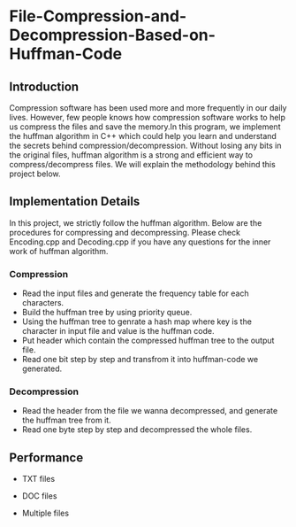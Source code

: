 # File-Compression-and-Decompression-Based-on-Huffman-Code

## Introduction
Compression software has been used more and more frequently in our daily lives. However, few people knows how compression software works to help us compress the files and save the memory.In this program, we implement the huffman algorithm in C++ which could help you learn and understand the secrets behind compression/decompression. Without losing any bits in the original files, huffman algorithm is a strong and efficient way to compress/decompress files. We will explain the methodology behind this project below.

## Implementation Details
In this project, we strictly follow the huffman algorithm. Below are the procedures for compressing and decompressing. Please check Encoding.cpp and Decoding.cpp if you have any questions for the inner work of huffman algorithm.

### Compression
- Read the input files and generate the frequency table for each characters.
- Build the huffman tree by using priority queue.
- Using the huffman tree to genrate a hash map where key is the character in input file and value is the huffman code.
- Put header which contain the compressed huffman tree to the output file.
- Read one bit step by step and transfrom it into huffman-code we generated.

### Decompression
- Read the header from the file we wanna decompressed, and generate the huffman tree from it.
- Read one byte step by step and decompressed the whole files.

## Performance
- TXT files

- DOC files

- Multiple files



